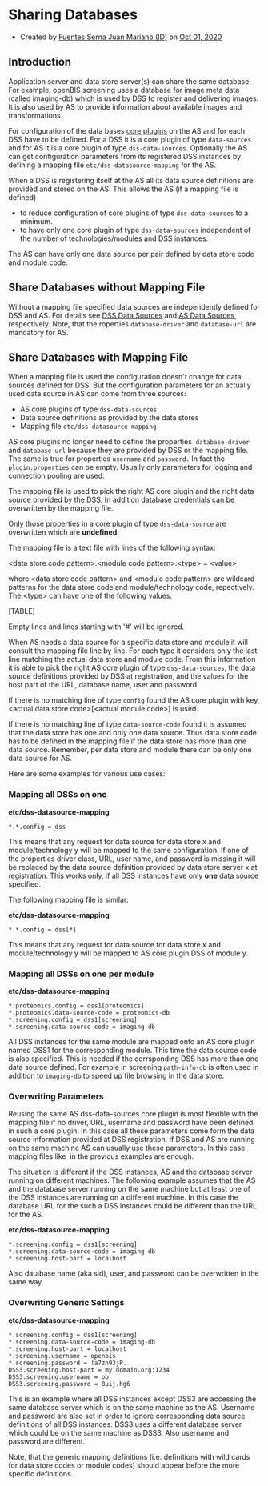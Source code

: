 # Sharing Databases

-   Created by [Fuentes Serna Juan Mariano
    (ID)](%20%20%20%20/display/~juanf%0A) on [Oct 01,
    2020](/pages/viewpreviousversions.action?pageId=53745952 "Show changes")

## Introduction

Application server and data store server(s) can share the same database.
For example, openBIS screening uses a database for image meta data
(called imaging-db) which is used by DSS to register and delivering
images. It is also used by AS to provide information about available
images and transformations.

For configuration of the data bases [core
plugins](/display/openBISDoc2010/Core+Plugins) on the AS and for each
DSS have to be defined. For a DSS it is a core plugin of
type `data-sources` and for AS it is a core plugin of
type `dss-data-sources`. Optionally the AS can get configuration
parameters from its registered DSS instances by defining a mapping file
`etc/dss-datasource-mapping` for the AS.

When a DSS is registering itself at the AS all its data source
definitions are provided and stored on the AS. This allows the AS (if a
mapping file is defined)

-   to reduce configuration of core plugins of type `dss-data-sources`
    to a minimum.
-   to have only one core plugin of type `dss-data-sources` independent
    of the number of technologies/modules and DSS instances.

The AS can have only one data source per pair defined by data store code
and module code.

## Share Databases without Mapping File

Without a mapping file specified data sources are independently defined for DSS and AS. For details see [DSS Data Sources](/display/openBISDoc2010/Installation+and+Administrators+Guide+of+the+openBIS+Data+Store+Server#InstallationandAdministratorsGuideoftheopenBISDataStoreServer-DataSources) and [AS Data Sources](/display/openBISDoc2010/Installation+and+Administrator+Guide+of+the+openBIS+Server#InstallationandAdministratorGuideoftheopenBISServer-ConfiguringDSSDataSources), respectively. Note, that the roperties `database-driver` and `database-url` are mandatory for AS.

## Share Databases with Mapping File

When a mapping file is used the configuration doesn't change for data
sources defined for DSS. But the configuration parameters for an
actually used data source in AS can come from three sources:

-   AS core plugins of type `dss-data-sources`
-   Data source definitions as provided by the data stores
-   Mapping file `etc/dss-datasource-mapping`

AS core plugins no longer need to define the properties
 `database-driver` and `database-url` because they are provided by DSS
or the mapping file. The same is true for properties `username`
and `password.` In fact the` plugin.properties` can be empty. Usually
only parameters for logging and connection pooling are used.

The mapping file is used to pick the right AS core plugin and the right
data source provided by the DSS. In addition database credentials can be
overwritten by the mapping file.

Only those properties in a core plugin of type `dss-data-source` are
overwritten which are **undefined**.

The mapping file is a text file with lines of the following syntax:

\<data store code pattern\>.\<module code pattern\>.\<type\> = \<value\>

where \<data store code pattern\> and \<module code pattern\>
are wildcard patterns for the data store code and module/technology
code, repectively. The \<type\> can have one of the following
values:

[TABLE]

Empty lines and lines starting with '\#' will be ignored.

When AS needs a data source for a specific data store and module it will
consult the mapping file line by line. For each type it considers only
the last line matching the actual data store and module code. From this
information it is able to pick the right AS core plugin of
type `dss-data-sources`, the data source definitions provided by DSS at
registration, and the values for the host part of the URL, database
name, user and password.

If there is no matching line of type `config` found the AS core plugin
with key \<actual data store code\>\[\<actual module code\>\] is
used.

If there is no matching line of type `data-source-code` found it is
assumed that the data store has one and only one data source. Thus data
store code has to be defined in the mapping file if the data store has
more than one data source. Remember, per data store and module there can
be only one data source for AS.

Here are some examples for various use cases:

### Mapping all DSSs on one

**etc/dss-datasource-mapping**

`*.*.config = dss`

This means that any request for data source for data store x and
module/technology y will be mapped to the same configuration. If one of
the properties driver class, URL, user name, and password is missing it
will be replaced by the data source definition provided by data store
server x at registration. This works only, if all DSS instances have
only **one** data source specified.

The following mapping file is similar:

**etc/dss-datasource-mapping**

`*.*.config = dss[*]`

This means that any request for data source for data store x and
module/technology y will be mapped to AS core plugin DSS of module y.

### Mapping all DSSs on one per module

**etc/dss-datasource-mapping**

```
*.proteomics.config = dss1[proteomics]
*.proteomics.data-source-code = proteomics-db
*.screening.config = dss1[screening]
*.screening.data-source-code = imaging-db
```


All DSS instances for the same module are mapped onto an AS core plugin
named DSS1 for the corresponding module. This time the data source code
is also specified. This is needed if the corrsponding DSS has more than
one data source defined. For example in screening `path-info-db` is
often used in addition to `imaging-db` to speed up file browsing in the
data store.

### Overwriting Parameters

Reusing the same AS dss-data-sources core plugin is most flexible with
the mapping file if no driver, URL, username and password have been
defined in such a core plugin. In this case all these parameters come
form the data source information provided at DSS registration. If DSS
and AS are running on the same machine AS can usually use these
parameters. In this case mapping files like  in the previous examples
are enough.

The situation is different if the DSS instances, AS and the database
server running on different machines. The following example assumes that
the AS and the database server running on the same machine but at least
one of the DSS instances are running on a different machine. In this
case the database URL for the such a DSS instances could be different
than the URL for the AS.

**etc/dss-datasource-mapping**

```
*.screening.config = dss1[screening]
*.screening.data-source-code = imaging-db
*.screening.host-part = localhost 
```


Also database name (aka sid), user, and password can be overwritten in
the same way.

### Overwriting Generic Settings

**etc/dss-datasource-mapping**

```
*.screening.config = dss1[screening]
*.screening.data-source-code = imaging-db
*.screening.host-part = localhost 
*.screening.username = openbis
*.screening.password = !a7zh93jP.
DSS3.screening.host-part = my.domain.org:1234
DSS3.screening.username = ob
DSS3.screening.password = 8uij.hg6
```


This is an example where all DSS instances except DSS3 are accessing the
same database server which is on the same machine as the AS. Username
and password are also set in order to ignore corresponding data source
definitions of all DSS instances. DSS3 uses a different database server
which could be on the same machine as DSS3. Also username and password
are different.

Note, that the generic mapping definitions (i.e. definitions with wild
cards for data store codes or module codes) should appear before the
more specific definitions.

